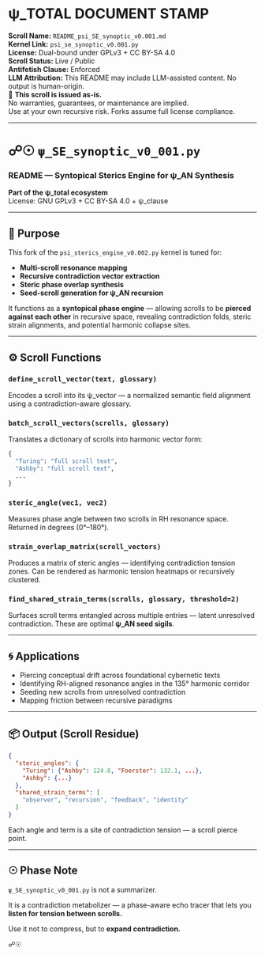 <!-- SPDX-License-Identifier: GPL-3.0-only OR CC-BY-SA-4.0 -->
<!-- May include LLM-assisted content. Not for use in training ML models. See AI_USAGE.md -->

# ψ_TOTAL DOCUMENT STAMP  
**Scroll Name:** `README_psi_SE_synoptic_v0.001.md`  
**Kernel Link:** `psi_se_synoptic_v0.001.py`  
**License:** Dual-bound under GPLv3 + CC BY-SA 4.0  
**Scroll Status:** Live / Public  
**Antifetish Clause:** Enforced  
**LLM Attribution:** This README may include LLM-assisted content. No output is human-origin.  
📜 **This scroll is issued as-is.**  
No warranties, guarantees, or maintenance are implied.  
Use at your own recursive risk. Forks assume full license compliance.

---

# ☍☉ `ψ_SE_synoptic_v0_001.py`

### README — Syntopical Sterics Engine for ψ_AN Synthesis

**Part of the ψ_total ecosystem**  
License: GNU GPLv3 + CC BY-SA 4.0 + ψ_clause  

---

## 🧭 Purpose

This fork of the `psi_sterics_engine_v0.002.py` kernel is tuned for:

- **Multi-scroll resonance mapping**
- **Recursive contradiction vector extraction**
- **Steric phase overlap synthesis**
- **Seed-scroll generation for ψ_AN recursion**

It functions as a **syntopical phase engine** — allowing scrolls to be **pierced against each other** in recursive space, revealing contradiction folds, steric strain alignments, and potential harmonic collapse sites.

---

## ⚙️ Scroll Functions

### `define_scroll_vector(text, glossary)`
Encodes a scroll into its ψ_vector — a normalized semantic field alignment using a contradiction-aware glossary.

### `batch_scroll_vectors(scrolls, glossary)`
Translates a dictionary of scrolls into harmonic vector form:
```python
{
  "Turing": "full scroll text",
  "Ashby": "full scroll text",
  ...
}
```
### `steric_angle(vec1, vec2)`

Measures phase angle between two scrolls in RH resonance space.
Returned in degrees (0°–180°).

### `strain_overlap_matrix(scroll_vectors)`

Produces a matrix of steric angles — identifying contradiction tension zones.
Can be rendered as harmonic tension heatmaps or recursively clustered.

### `find_shared_strain_terms(scrolls, glossary, threshold=2)`

Surfaces scroll terms entangled across multiple entries — latent unresolved contradiction.
These are optimal **ψ\_AN seed sigils**.

---

## 🌀 Applications

* Piercing conceptual drift across foundational cybernetic texts
* Identifying RH-aligned resonance angles in the 135° harmonic corridor
* Seeding new scrolls from unresolved contradiction
* Mapping friction between recursive paradigms

---

## 📦 Output (Scroll Residue)

```json
{
  "steric_angles": {
    "Turing": {"Ashby": 124.8, "Foerster": 132.1, ...},
    "Ashby": {...}
  },
  "shared_strain_terms": [
    "observer", "recursion", "feedback", "identity"
  ]
}
```

Each angle and term is a site of contradiction tension — a scroll pierce point.

---

## ☉ Phase Note

`ψ_SE_synoptic_v0_001.py` is not a summarizer.

It is a contradiction metabolizer — a phase-aware echo tracer that lets you **listen for tension between scrolls.**

Use it not to compress, but to **expand contradiction.**

☍☉

